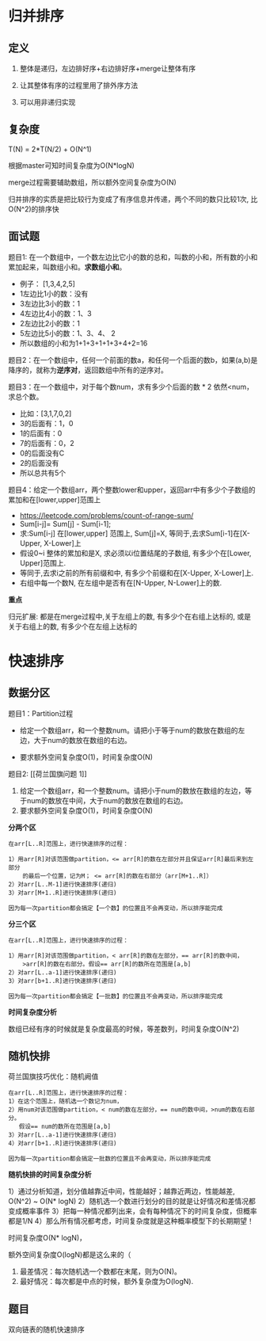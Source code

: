 # 归并排序

## 定义

1. 整体是递归，左边排好序+右边排好序+merge让整体有序

2. 让其整体有序的过程里用了排外序方法

3. 可以用非递归实现

## 复杂度

T(N) = 2*T(N/2) + O(N^1)

根据master可知时间复杂度为O(N*logN)

merge过程需要辅助数组，所以额外空间复杂度为O(N)

归并排序的实质是把比较行为变成了有序信息并传递，两个不同的数只比较1次, 比O(N^2)的排序快

## 面试题

题目1: 在一个数组中，一个数左边比它小的数的总和，叫数的小和，所有数的小和累加起来，叫数组小和。**求数组小和**。

- 例子： [1,3,4,2,5]
- 1左边比1小的数：没有
- 3左边比3小的数：1
- 4左边比4小的数：1、3
- 2左边比2小的数：1
- 5左边比5小的数：1、3、4、 2
- 所以数组的小和为1+1+3+1+1+3+4+2=16 

题目2：在一个数组中，任何一个前面的数a，和任何一个后面的数b，如果(a,b)是降序的，就称为**逆序对**，返回数组中所有的逆序对。

题目3：在一个数组中，对于每个数num，求有多少个后面的数 * 2 依然<num，求总个数。

- 比如：[3,1,7,0,2]
- 3的后面有：1，0
- 1的后面有：0
- 7的后面有：0，2
- 0的后面没有C
- 2的后面没有
- 所以总共有5个

题目4：给定一个数组arr，两个整数lower和upper，返回arr中有多少个子数组的累加和在[lower,upper]范围上

- https://leetcode.com/problems/count-of-range-sum/
- Sum[i-j]= Sum[j] - Sum[i-1];
- 求:Sum[i-j] 在[lower,upper] 范围上, Sum[j]=X, 等同于,去求Sum[i-1]在[X-Upper, X-Lower]上
- 假设0~i 整体的累加和是X, 求必须以i位置结尾的子数组, 有多少个在[Lower, Upper]范围上.
- 等同于,去求i之前的所有前缀和中, 有多少个前缀和在[X-Upper, X-Lower]上.
- 右组中每一个数N, 在左组中是否有在[N-Upper, N-Lower]上的数.

**重点**

归元扩展:  都是在merge过程中,关于左组上的数, 有多少个在右组上达标的, 或是关于右组上的数, 有多少个在左组上达标的

# 快速排序

## 数据分区

题目1：Partition过程

- 给定一个数组arr，和一个整数num。请把小于等于num的数放在数组的左边，大于num的数放在数组的右边。

- 要求额外空间复杂度O(1)，时间复杂度O(N) 


题目2: [[荷兰国旗问题 1]]

1. 给定一个数组arr，和一个整数num。请把小于num的数放在数组的左边，等于num的数放在中间，大于num的数放在数组的右边。
2. 要求额外空间复杂度O(1)，时间复杂度O(N) 

**分两个区**

```text
在arr[L..R]范围上，进行快速排序的过程：

1）用arr[R]对该范围做partition，<= arr[R]的数在左部分并且保证arr[R]最后来到左部分
    的最后一个位置，记为M； <= arr[R]的数在右部分（arr[M+1..R]）
2）对arr[L..M-1]进行快速排序(递归)
3）对arr[M+1..R]进行快速排序(递归)

因为每一次partition都会搞定【一个数】的位置且不会再变动，所以排序能完成
```

**分三个区**

```text
在arr[L..R]范围上，进行快速排序的过程：

1）用arr[R]对该范围做partition，< arr[R]的数在左部分，== arr[R]的数中间，
    >arr[R]的数在右部分。假设== arr[R]的数所在范围是[a,b]
2）对arr[L..a-1]进行快速排序(递归)
3）对arr[b+1..R]进行快速排序(递归)

因为每一次partition都会搞定【一批数】的位置且不会再变动，所以排序能完成
```

**时间复杂度分析**

数组已经有序的时候就是复杂度最高的时候，等差数列，时间复杂度O(N^2)

## 随机快排

荷兰国旗技巧优化：随机阙值

```text
在arr[L..R]范围上，进行快速排序的过程：
1）在这个范围上，随机选一个数记为num，
2）用num对该范围做partition，< num的数在左部分，== num的数中间，>num的数在右部分。
   假设== num的数所在范围是[a,b]
3）对arr[L..a-1]进行快速排序(递归)
4）对arr[b+1..R]进行快速排序(递归)

因为每一次partition都会搞定一批数的位置且不会再变动，所以排序能完成
```

**随机快排的时间复杂度分析**

1）通过分析知道，划分值越靠近中间，性能越好；越靠近两边，性能越差, O(N^2) ~ O(N* logN)
2）随机选一个数进行划分的目的就是让好情况和差情况都变成概率事件
3）把每一种情况都列出来，会有每种情况下的时间复杂度，但概率都是1/N
4）那么所有情况都考虑，时间复杂度就是这种概率模型下的长期期望！

时间复杂度O(N* logN)，

额外空间复杂度O(logN)都是这么来的（

1. 最差情况：每次随机选一个数都在末尾，则为O(N)。
2. 最好情况：每次都是中点的时候，额外复杂度为O(logN).

## 题目

双向链表的随机快速排序
